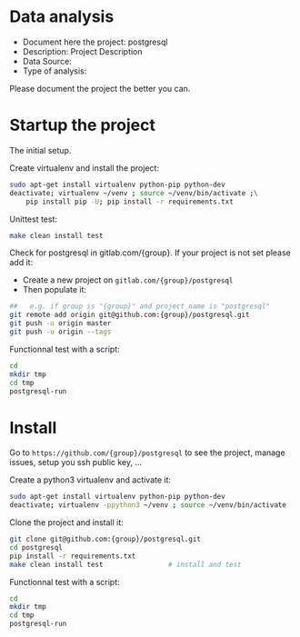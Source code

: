 # Data analysis
- Document here the project: postgresql
- Description: Project Description
- Data Source:
- Type of analysis:

Please document the project the better you can.

# Startup the project

The initial setup.

Create virtualenv and install the project:
```bash
sudo apt-get install virtualenv python-pip python-dev
deactivate; virtualenv ~/venv ; source ~/venv/bin/activate ;\
    pip install pip -U; pip install -r requirements.txt
```

Unittest test:
```bash
make clean install test
```

Check for postgresql in gitlab.com/{group}.
If your project is not set please add it:

- Create a new project on `gitlab.com/{group}/postgresql`
- Then populate it:

```bash
##   e.g. if group is "{group}" and project_name is "postgresql"
git remote add origin git@github.com:{group}/postgresql.git
git push -u origin master
git push -u origin --tags
```

Functionnal test with a script:

```bash
cd
mkdir tmp
cd tmp
postgresql-run
```

# Install

Go to `https://github.com/{group}/postgresql` to see the project, manage issues,
setup you ssh public key, ...

Create a python3 virtualenv and activate it:

```bash
sudo apt-get install virtualenv python-pip python-dev
deactivate; virtualenv -ppython3 ~/venv ; source ~/venv/bin/activate
```

Clone the project and install it:

```bash
git clone git@github.com:{group}/postgresql.git
cd postgresql
pip install -r requirements.txt
make clean install test                # install and test
```
Functionnal test with a script:

```bash
cd
mkdir tmp
cd tmp
postgresql-run
```

